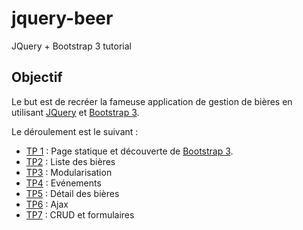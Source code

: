 # jquery-beer
JQuery + Bootstrap 3 tutorial

## Objectif

Le but est de recréer la fameuse application de gestion de bières en utilisant [JQuery](http://api.jquery.com/) et [Bootstrap 3](http://getbootstrap.com/).

Le déroulement est le suivant :

- [TP 1](./tp1) : Page statique et découverte de [Bootstrap 3](http://getbootstrap.com/).
- [TP2](./tp2) : Liste des bières
- [TP3](./tp3) : Modularisation
- [TP4](./tp4) : Evénements
- [TP5](./tp5) : Détail des bières
- [TP6](./tp6) : Ajax
- [TP7](./tp7) : CRUD et formulaires